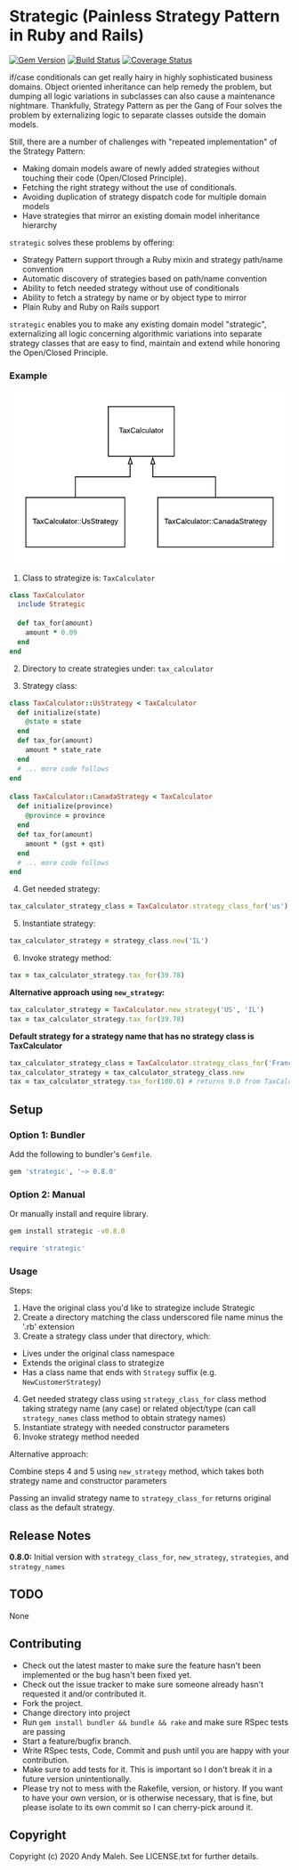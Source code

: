 # Strategic (Painless Strategy Pattern in Ruby and Rails)
[![Gem Version](https://badge.fury.io/rb/strategic.svg)](http://badge.fury.io/rb/strategic)
[![Build Status](https://travis-ci.com/AndyObtiva/strategic.svg?branch=master)](https://travis-ci.com/AndyObtiva/strategic?branch=master)
[![Coverage Status](https://coveralls.io/repos/github/AndyObtiva/strategic/badge.svg?branch=master)](https://coveralls.io/github/AndyObtiva/strategic?branch=master)

if/case conditionals can get really hairy in highly sophisticated business domains.
Object oriented inheritance can help remedy the problem, but dumping all
logic variations in subclasses can also cause a maintenance nightmare.
Thankfully, Strategy Pattern as per the Gang of Four solves the problem by externalizing logic to
separate classes outside the domain models.

Still, there are a number of challenges with "repeated implementation" of the Strategy Pattern:
- Making domain models aware of newly added strategies without touching their
code (Open/Closed Principle).
- Fetching the right strategy without the use of conditionals.
- Avoiding duplication of strategy dispatch code for multiple domain models
- Have strategies that mirror an existing domain model inheritance hierarchy

`strategic` solves these problems by offering:
- Strategy Pattern support through a Ruby mixin and strategy path/name convention
- Automatic discovery of strategies based on path/name convention
- Ability to fetch needed strategy without use of conditionals
- Ability to fetch a strategy by name or by object type to mirror
- Plain Ruby and Ruby on Rails support

`strategic` enables you to make any existing domain model "strategic",
externalizing all logic concerning algorithmic variations into separate strategy
classes that are easy to find, maintain and extend while honoring the Open/Closed Principle.

### Example

<img src="strategic-example.png"
alt="Strategic Example" />

1. Class to strategize is: `TaxCalculator`

```ruby
class TaxCalculator
  include Strategic

  def tax_for(amount)
    amount * 0.09
  end
end
```

2. Directory to create strategies under: `tax_calculator`

3. Strategy class:

```ruby
class TaxCalculator::UsStrategy < TaxCalculator
  def initialize(state)
    @state = state
  end
  def tax_for(amount)
    amount * state_rate
  end
  # ... more code follows
end

class TaxCalculator::CanadaStrategy < TaxCalculator
  def initialize(province)
    @province = province
  end
  def tax_for(amount)
    amount * (gst + qst)
  end
  # ... more code follows
end
```

4. Get needed strategy:

```ruby
tax_calculator_strategy_class = TaxCalculator.strategy_class_for('us')
```

5. Instantiate strategy:

```ruby
tax_calculator_strategy = strategy_class.new('IL')
```

6. Invoke strategy method:

```ruby
tax = tax_calculator_strategy.tax_for(39.78)
```

**Alternative approach using `new_strategy`:**

```ruby
tax_calculator_strategy = TaxCalculator.new_strategy('US', 'IL')
tax = tax_calculator_strategy.tax_for(39.78)
```

**Default strategy for a strategy name that has no strategy class is TaxCalculator**

```ruby
tax_calculator_strategy_class = TaxCalculator.strategy_class_for('France')
tax_calculator_strategy = tax_calculator_strategy_class.new
tax = tax_calculator_strategy.tax_for(100.0) # returns 9.0 from TaxCalculator
```

## Setup

### Option 1: Bundler

Add the following to bundler's `Gemfile`.

```ruby
gem 'strategic', '~> 0.8.0'
```

### Option 2: Manual

Or manually install and require library.

```bash
gem install strategic -v0.8.0
```

```ruby
require 'strategic'
```

### Usage

Steps:
1. Have the original class you'd like to strategize include Strategic
2. Create a directory matching the class underscored file name minus the '.rb' extension
3. Create a strategy class under that directory, which:
 - Lives under the original class namespace
 - Extends the original class to strategize
 - Has a class name that ends with `Strategy` suffix (e.g. `NewCustomerStrategy`)
4. Get needed strategy class using `strategy_class_for` class method taking strategy name (any case) or related object/type (can call `strategy_names` class method to obtain strategy names)
5. Instantiate strategy with needed constructor parameters
6. Invoke strategy method needed

Alternative approach:

Combine steps 4 and 5 using `new_strategy` method, which takes both strategy name
and constructor parameters

Passing an invalid strategy name to `strategy_class_for` returns original class as the default
strategy.

## Release Notes

**0.8.0:** Initial version with `strategy_class_for`, `new_strategy`, `strategies`, and `strategy_names`

## TODO

None

## Contributing

* Check out the latest master to make sure the feature hasn't been implemented or the bug hasn't been fixed yet.
* Check out the issue tracker to make sure someone already hasn't requested it and/or contributed it.
* Fork the project.
* Change directory into project
* Run `gem install bundler && bundle && rake` and make sure RSpec tests are passing
* Start a feature/bugfix branch.
* Write RSpec tests, Code, Commit and push until you are happy with your contribution.
* Make sure to add tests for it. This is important so I don't break it in a future version unintentionally.
* Please try not to mess with the Rakefile, version, or history. If you want to have your own version, or is otherwise necessary, that is fine, but please isolate to its own commit so I can cherry-pick around it.

## Copyright

Copyright (c) 2020 Andy Maleh. See LICENSE.txt for
further details.
